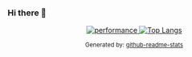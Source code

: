 ### Hi there 👋

<!--
**ismail9k/ismail9k** is a ✨ _special_ ✨ repository because its `README.md` (this file) appears on your GitHub profile.

Here are some ideas to get you started:

- 🔭 I’m currently working on ...
- 🌱 I’m currently learning ...
- 👯 I’m looking to collaborate on ...
- 🤔 I’m looking for help with ...
- 💬 Ask me about ...
- 📫 How to reach me: ...
- 😄 Pronouns: ...
- ⚡ Fun fact: ...
-->


<center>
  <a href="htpps://ismail9k.com">
    <img src="https://github-readme-stats.vercel.app/api?username=ismail9k&theme=vue&show_icons=true&count_private=true" alt="performance" />
  </a>

  <a href="https://ismail9k.com">
    <img src="https://github-readme-stats.vercel.app/api/top-langs/?username=ismail9k&theme=vue&layout=compact" alt="Top Langs" />
  </a>
  
  <small>Generated by: <a href="https://github.com/anuraghazra/github-readme-stats" traget="blank">github-readme-stats</a></small>
</cetner>
